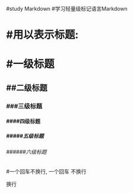 #study Markdown
#学习轻量级标记语言Markdown


# #用以表示标题:
# #一级标题
## ##二级标题
### ###三级标题
#### ####四级标题
##### #####五级标题
###### ######六级标题

#一个回车不换行,
一个回车
不换行

换行

